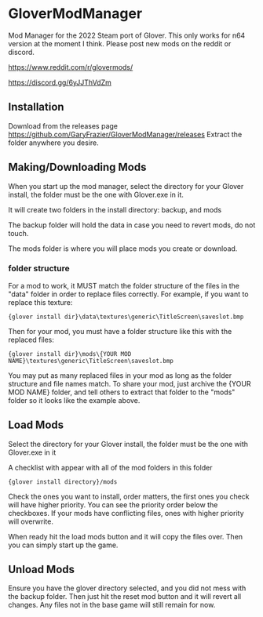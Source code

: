 
# GloverModManager

Mod Manager for the 2022 Steam port of Glover. This only works for n64 version at the moment I think.
Please post new mods on the reddit or discord.

https://www.reddit.com/r/glovermods/

https://discord.gg/6yJJThVdZm

## Installation
Download from the releases page https://github.com/GaryFrazier/GloverModManager/releases
Extract the folder anywhere you desire.

## Making/Downloading Mods
When you start up the mod manager, select the directory for your Glover install, the folder must be the one with Glover.exe in it.

 It will create two folders in the install directory: backup, and mods
 
 The backup folder will hold the data in case you need to revert mods, do not touch.
 
 The mods folder is where you will place mods you create or download.

### folder structure
For a mod to work, it MUST match the folder structure of the files in the "data" folder in order to replace files correctly. For example, if you want to replace this texture:

    {glover install dir}\data\textures\generic\TitleScreen\saveslot.bmp

Then for your mod, you must have a folder structure like this with the replaced files:

    {glover install dir}\mods\{YOUR MOD NAME}\textures\generic\TitleScreen\saveslot.bmp
You may put as many replaced files in your mod as long as the folder structure and file names match. To share your mod, just archive the {YOUR MOD NAME} folder, and tell others to extract that folder to the "mods" folder so it looks like the example above.

## Load Mods
Select the directory for your Glover install, the folder must be the one with Glover.exe in it

A checklist with appear with all of the mod folders in this folder

	{glover install directory}/mods 
Check the ones you want to install, order matters, the first ones you check will have higher priority. You can see the priority order below the checkboxes. If your mods have conflicting files, ones with higher priority will overwrite.

When ready hit the load mods button and it will copy the files over. Then you can simply  start up the game.


## Unload Mods
Ensure you have the glover directory selected, and you did not mess with the backup folder. Then just hit the reset mod button and it will revert all changes. Any files not in the base game will still remain for now.

